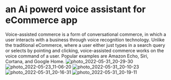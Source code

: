 # an Ai powerd voice assistant for eCommerce app

Voice-assisted commerce is a form of conversational commerce, in which a user interacts with a business through voice recognition technology. Unlike the traditional eCommerce, where a user either just types in a search query or selects by pointing and clicking, voice-assisted commerce works on the voice command of a user. Popular examples are Amazon Echo, Siri, Cortana, and Google Home.
![photo_2022-05-31_20-29-30](https://user-images.githubusercontent.com/77719278/175104542-96e78999-0817-4476-8bef-dda4e4a24b65.jpg) ![photo_2022-05-23_11-06-20](https://user-images.githubusercontent.com/77719278/175104547-7be90690-2683-4cd4-91e5-c4c7665ccbf5.jpg) ![photo_2022-05-31_20-10-23](https://user-images.githubusercontent.com/77719278/175104552-46f6a37c-9e34-44a1-900b-88ccd72ee7aa.jpg) ![photo_2022-05-31_20-16-31](https://user-images.githubusercontent.com/77719278/175104556-84a868ff-25d8-4a22-b4ee-65a977fda9dd.jpg) ![photo_2022-05-31_20-19-11](https://user-images.githubusercontent.com/77719278/175104560-89f1c418-3283-496d-a61b-3d32953bf9a8.jpg)
